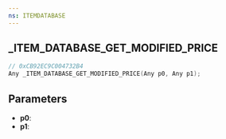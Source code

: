 ```yaml
---
ns: ITEMDATABASE
---
```

## _ITEM_DATABASE_GET_MODIFIED_PRICE

```c
// 0xCB92EC9C004732B4
Any _ITEM_DATABASE_GET_MODIFIED_PRICE(Any p0, Any p1);
```

## Parameters
* **p0**:
* **p1**:
